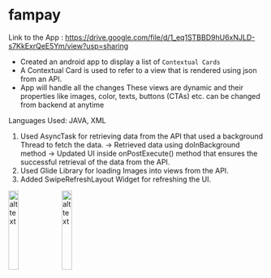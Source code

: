 # fampay

Link to the App : https://drive.google.com/file/d/1_eq1STBBD9hU6xNJLD-s7KkExrQeE5Ym/view?usp=sharing
- Created an android app to display a list of `Contextual Cards`
- A Contextual Card is used to refer to a view that is rendered using json from an API.
- App will handle all the changes These views are dynamic and their properties like images, color, texts, buttons (CTAs) etc. can be changed from backend at anytime

Languages Used: JAVA, XML
1. Used AsyncTask for retrieving data from the API that used a background Thread to fetch the data.
-> Retrieved data using doInBackground method 
-> Updated UI inside onPostExecute() method that ensures the successful retrieval of the data from the API.
2. Used Glide Library for loading Images into views from the API.
3. Added SwipeRefreshLayout Widget for refreshing the UI.

<img src="https://user-images.githubusercontent.com/43453065/94270149-456c7a80-ff5d-11ea-8c86-166974782105.png" alt="alt text" width="20%" height="20%">
<img src="https://user-images.githubusercontent.com/43453065/94270182-4f8e7900-ff5d-11ea-81f5-21bebb5f4321.png" alt="alt text" width="20%" height="20%">

